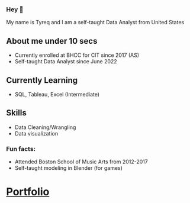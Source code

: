 ### Hey 👋

My name is Tyreq and I am a self-taught Data Analyst from United States

## About me under 10 secs
* Currently enrolled at BHCC for CIT since 2017 (AS)
* Self-taught Data Analyst since June 2022

## Currently Learning
* SQL, Tableau, Excel (Intermediate)

## Skills
* Data Cleaning/Wrangling 
* Data visualization

### Fun facts:
*  Attended Boston School of Music Arts from 2012-2017
*  Self-taught modeling in Blender (for games)

# [Portfolio](https://github.com/TyreqPW/DA_Portfolio)
